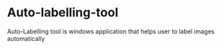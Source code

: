 # Auto-labelling-tool
Auto-Labelling tool is windows application that helps user to label images automatically
